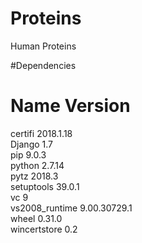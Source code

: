 # Proteins
Human Proteins 

#Dependencies
# Name                    Version                   
certifi                   2018.1.18                
Django                    1.7                       
pip                       9.0.3                    
python                    2.7.14              
pytz                      2018.3                   
setuptools                39.0.1                    
vc                        9                     
vs2008_runtime            9.00.30729.1           
wheel                     0.31.0                    
wincertstore              0.2               
